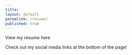 ```yaml
---
title:
layout: default
permalink: /resume/
published: true
---
```


View my resume here

Check out my social media links at the bottom of the page!

